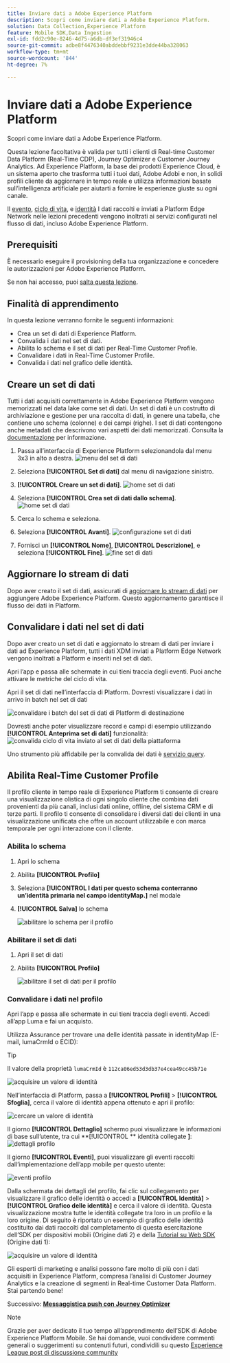 ```yaml
---
title: Inviare dati a Adobe Experience Platform
description: Scopri come inviare dati a Adobe Experience Platform.
solution: Data Collection,Experience Platform
feature: Mobile SDK,Data Ingestion
exl-id: fdd2c90e-8246-4d75-a6db-df3ef31946c4
source-git-commit: adbe8f4476340abddebbf9231e3dde44ba328063
workflow-type: tm+mt
source-wordcount: '844'
ht-degree: 7%

---
```


# Inviare dati a Adobe Experience Platform

Scopri come inviare dati a Adobe Experience Platform.

Questa lezione facoltativa è valida per tutti i clienti di Real-time Customer Data Platform (Real-Time CDP), Journey Optimizer e Customer Journey Analytics. Ad Experience Platform, la base dei prodotti Experience Cloud, è un sistema aperto che trasforma tutti i tuoi dati, Adobe Adobi e non, in solidi profili cliente da aggiornare in tempo reale e utilizza informazioni basate sull’intelligenza artificiale per aiutarti a fornire le esperienze giuste su ogni canale.

Il [evento](events.md), [ciclo di vita](lifecycle-data.md), e [identità](identity.md) I dati raccolti e inviati a Platform Edge Network nelle lezioni precedenti vengono inoltrati ai servizi configurati nel flusso di dati, incluso Adobe Experience Platform.


## Prerequisiti

È necessario eseguire il provisioning della tua organizzazione e concedere le autorizzazioni per Adobe Experience Platform.

Se non hai accesso, puoi [salta questa lezione](install-sdks.md).

## Finalità di apprendimento

In questa lezione verranno fornite le seguenti informazioni:

* Crea un set di dati di Experience Platform.
* Convalida i dati nel set di dati.
* Abilita lo schema e il set di dati per Real-Time Customer Profile.
* Convalidare i dati in Real-Time Customer Profile.
* Convalida i dati nel grafico delle identità.


## Creare un set di dati

Tutti i dati acquisiti correttamente in Adobe Experience Platform vengono memorizzati nel data lake come set di dati. Un set di dati è un costrutto di archiviazione e gestione per una raccolta di dati, in genere una tabella, che contiene uno schema (colonne) e dei campi (righe). I set di dati contengono anche metadati che descrivono vari aspetti dei dati memorizzati. Consulta la [documentazione](https://experienceleague.adobe.com/docs/experience-platform/catalog/datasets/overview.html?lang=it) per informazione.

1. Passa all’interfaccia di Experience Platform selezionandola dal menu 3x3 in alto a destra.
   ![menu del set di dati](assets/mobile-dataset-menu.png)

1. Seleziona **[!UICONTROL Set di dati]** dal menu di navigazione sinistro.

1. **[!UICONTROL Creare un set di dati]**.
   ![home set di dati](assets/mobile-dataset-home.png)

1. Seleziona **[!UICONTROL Crea set di dati dallo schema]**.
   ![home set di dati](assets/mobile-dataset-create.png)

1. Cerca lo schema e seleziona.

1. Seleziona **[!UICONTROL Avanti]**.
   ![configurazione set di dati](assets/mobile-dataset-configure.png)

1. Fornisci un **[!UICONTROL Nome]**, **[!UICONTROL Descrizione]**, e seleziona **[!UICONTROL Fine]**.
   ![fine set di dati](assets/mobile-dataset-finish.png)

## Aggiornare lo stream di dati

Dopo aver creato il set di dati, assicurati di [aggiornare lo stream di dati](create-datastream.md) per aggiungere Adobe Experience Platform. Questo aggiornamento garantisce il flusso dei dati in Platform.

## Convalidare i dati nel set di dati

Dopo aver creato un set di dati e aggiornato lo stream di dati per inviare i dati ad Experience Platform, tutti i dati XDM inviati a Platform Edge Network vengono inoltrati a Platform e inseriti nel set di dati.

Apri l’app e passa alle schermate in cui tieni traccia degli eventi. Puoi anche attivare le metriche del ciclo di vita.

Apri il set di dati nell’interfaccia di Platform. Dovresti visualizzare i dati in arrivo in batch nel set di dati

![convalidare i batch del set di dati di Platform di destinazione](assets/mobile-platform-dataset-batches.png)

Dovresti anche poter visualizzare record e campi di esempio utilizzando **[!UICONTROL Anteprima set di dati]** funzionalità:
![convalida ciclo di vita inviato al set di dati della piattaforma](assets/mobile-lifecycle-platform-dataset.png)

Uno strumento più affidabile per la convalida dei dati è [servizio query](https://experienceleague.adobe.com/docs/platform-learn/tutorials/queries/explore-data.html?lang=it).

## Abilita Real-Time Customer Profile

Il profilo cliente in tempo reale di Experience Platform ti consente di creare una visualizzazione olistica di ogni singolo cliente che combina dati provenienti da più canali, inclusi dati online, offline, del sistema CRM e di terze parti. Il profilo ti consente di consolidare i diversi dati dei clienti in una visualizzazione unificata che offre un account utilizzabile e con marca temporale per ogni interazione con il cliente.

### Abilita lo schema

1. Apri lo schema
1. Abilita **[!UICONTROL Profilo]**
1. Seleziona **[!UICONTROL I dati per questo schema conterranno un’identità primaria nel campo identityMap.]** nel modale
1. **[!UICONTROL Salva]** lo schema

   ![abilitare lo schema per il profilo](assets/mobile-platform-profile-schema.png)

### Abilitare il set di dati

1. Apri il set di dati
1. Abilita **[!UICONTROL Profilo]**

   ![abilitare il set di dati per il profilo](assets/mobile-platform-profile-dataset.png)

### Convalidare i dati nel profilo

Apri l’app e passa alle schermate in cui tieni traccia degli eventi. Accedi all’app Luma e fai un acquisto.

Utilizza Assurance per trovare una delle identità passate in identityMap (E-mail, lumaCrmId o ECID):

>[!TIP]
>
>   Il valore della proprietà `lumaCrmId` è `112ca06ed53d3db37e4cea49cc45b71e`


![acquisire un valore di identità](assets/mobile-platform-identity.png)

Nell’interfaccia di Platform, passa a **[!UICONTROL Profili]** > **[!UICONTROL Sfoglia]**, cerca il valore di identità appena ottenuto e apri il profilo:

![cercare un valore di identità](assets/mobile-platform-profile-lookup.png)

Il giorno **[!UICONTROL Dettaglio]** schermo puoi visualizzare le informazioni di base sull’utente, tra cui **[!UICONTROL ** identità collegate **]**:
![dettagli profilo](assets/mobile-platform-profile-details.png)

Il giorno **[!UICONTROL Eventi]**, puoi visualizzare gli eventi raccolti dall’implementazione dell’app mobile per questo utente:

![eventi profilo](assets/mobile-platform-profile-events.png)


Dalla schermata dei dettagli del profilo, fai clic sul collegamento per visualizzare il grafico delle identità o accedi a **[!UICONTROL Identità]** > **[!UICONTROL Grafico delle identità]** e cerca il valore di identità. Questa visualizzazione mostra tutte le identità collegate tra loro in un profilo e la loro origine. Di seguito è riportato un esempio di grafico delle identità costituito dai dati raccolti dal completamento di questa esercitazione dell’SDK per dispositivi mobili (Origine dati 2) e della [Tutorial su Web SDK](https://experienceleague.adobe.com/docs/platform-learn/implement-web-sdk/overview.html?lang=it) (Origine dati 1):

![acquisire un valore di identità](assets/mobile-platform-profile-identitygraph.png)

Gli esperti di marketing e analisi possono fare molto di più con i dati acquisiti in Experience Platform, compresa l’analisi di Customer Journey Analytics e la creazione di segmenti in Real-time Customer Data Platform. Stai partendo bene!

Successivo: **[Messaggistica push con Journey Optimizer](journey-optimizer-push.md)**

>[!NOTE]
>
>Grazie per aver dedicato il tuo tempo all’apprendimento dell’SDK di Adobe Experience Platform Mobile. Se hai domande, vuoi condividere commenti generali o suggerimenti su contenuti futuri, condividili su questo [Experience League post di discussione community](https://experienceleaguecommunities.adobe.com/t5/adobe-experience-platform-launch/tutorial-discussion-implement-adobe-experience-cloud-in-mobile/td-p/443796)
